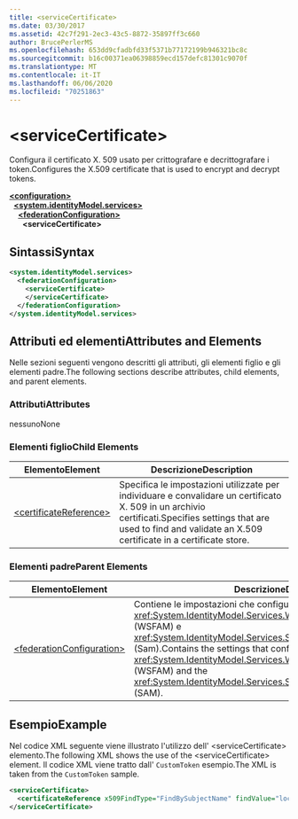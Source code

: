 ```yaml
---
title: <serviceCertificate>
ms.date: 03/30/2017
ms.assetid: 42c7f291-2ec3-43c5-8872-35897ff3c660
author: BrucePerlerMS
ms.openlocfilehash: 653dd9cfadbfd33f5371b77172199b946321bc8c
ms.sourcegitcommit: b16c00371ea06398859ecd157defc81301c9070f
ms.translationtype: MT
ms.contentlocale: it-IT
ms.lasthandoff: 06/06/2020
ms.locfileid: "70251863"
---
```

# \<serviceCertificate>
<span data-ttu-id="c76d9-101">Configura il certificato X. 509 usato per crittografare e decrittografare i token.</span><span class="sxs-lookup"><span data-stu-id="c76d9-101">Configures the X.509 certificate that is used to encrypt and decrypt tokens.</span></span>  
  
[**\<configuration>**](../configuration-element.md)\
&nbsp;&nbsp;[**\<system.identityModel.services>**](system-identitymodel-services.md)\
&nbsp;&nbsp;&nbsp;&nbsp;[**\<federationConfiguration>**](federationconfiguration.md)\
&nbsp;&nbsp;&nbsp;&nbsp;&nbsp;&nbsp;**\<serviceCertificate>**  
  
## <a name="syntax"></a><span data-ttu-id="c76d9-102">Sintassi</span><span class="sxs-lookup"><span data-stu-id="c76d9-102">Syntax</span></span>  
  
```xml  
<system.identityModel.services>  
  <federationConfiguration>  
    <serviceCertificate>  
    </serviceCertificate>  
  </federationConfiguration>  
</system.identityModel.services>  
```  
  
## <a name="attributes-and-elements"></a><span data-ttu-id="c76d9-103">Attributi ed elementi</span><span class="sxs-lookup"><span data-stu-id="c76d9-103">Attributes and Elements</span></span>  
 <span data-ttu-id="c76d9-104">Nelle sezioni seguenti vengono descritti gli attributi, gli elementi figlio e gli elementi padre.</span><span class="sxs-lookup"><span data-stu-id="c76d9-104">The following sections describe attributes, child elements, and parent elements.</span></span>  
  
### <a name="attributes"></a><span data-ttu-id="c76d9-105">Attributi</span><span class="sxs-lookup"><span data-stu-id="c76d9-105">Attributes</span></span>  
 <span data-ttu-id="c76d9-106">nessuno</span><span class="sxs-lookup"><span data-stu-id="c76d9-106">None</span></span>  
  
### <a name="child-elements"></a><span data-ttu-id="c76d9-107">Elementi figlio</span><span class="sxs-lookup"><span data-stu-id="c76d9-107">Child Elements</span></span>  
  
|<span data-ttu-id="c76d9-108">Elemento</span><span class="sxs-lookup"><span data-stu-id="c76d9-108">Element</span></span>|<span data-ttu-id="c76d9-109">Descrizione</span><span class="sxs-lookup"><span data-stu-id="c76d9-109">Description</span></span>|  
|-------------|-----------------|  
|[\<certificateReference>](certificatereference.md)|<span data-ttu-id="c76d9-110">Specifica le impostazioni utilizzate per individuare e convalidare un certificato X. 509 in un archivio certificati.</span><span class="sxs-lookup"><span data-stu-id="c76d9-110">Specifies settings that are used to find and validate an X.509 certificate in a certificate store.</span></span>|  
  
### <a name="parent-elements"></a><span data-ttu-id="c76d9-111">Elementi padre</span><span class="sxs-lookup"><span data-stu-id="c76d9-111">Parent Elements</span></span>  
  
|<span data-ttu-id="c76d9-112">Elemento</span><span class="sxs-lookup"><span data-stu-id="c76d9-112">Element</span></span>|<span data-ttu-id="c76d9-113">Descrizione</span><span class="sxs-lookup"><span data-stu-id="c76d9-113">Description</span></span>|  
|-------------|-----------------|  
|[\<federationConfiguration>](federationconfiguration.md)|<span data-ttu-id="c76d9-114">Contiene le impostazioni che configurano <xref:System.IdentityModel.Services.WSFederationAuthenticationModule> (WSFAM) e <xref:System.IdentityModel.Services.SessionAuthenticationModule> (Sam).</span><span class="sxs-lookup"><span data-stu-id="c76d9-114">Contains the settings that configure the <xref:System.IdentityModel.Services.WSFederationAuthenticationModule> (WSFAM) and the <xref:System.IdentityModel.Services.SessionAuthenticationModule> (SAM).</span></span>|  
  
## <a name="example"></a><span data-ttu-id="c76d9-115">Esempio</span><span class="sxs-lookup"><span data-stu-id="c76d9-115">Example</span></span>  
 <span data-ttu-id="c76d9-116">Nel codice XML seguente viene illustrato l'utilizzo dell' \<serviceCertificate> elemento.</span><span class="sxs-lookup"><span data-stu-id="c76d9-116">The following XML shows the use of the \<serviceCertificate> element.</span></span> <span data-ttu-id="c76d9-117">Il codice XML viene tratto dall' `CustomToken` esempio.</span><span class="sxs-lookup"><span data-stu-id="c76d9-117">The XML is taken from the `CustomToken` sample.</span></span>  
  
```xml  
<serviceCertificate>  
  <certificateReference x509FindType="FindBySubjectName" findValue="localhost" storeLocation="LocalMachine" storeName="My"/>  
</serviceCertificate>  
```
